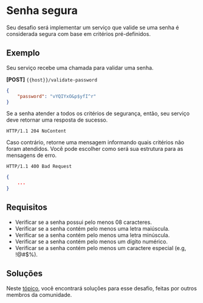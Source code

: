 # Senha segura

Seu desafio será implementar um serviço que valide se uma senha é considerada segura com base em critérios
pré-definidos.

## Exemplo

Seu serviço recebe uma chamada para validar uma senha.

**[POST]** `{{host}}/validate-password`

```json
{
    "password": "vYQIYxO&p$yfI^r"
}
```

Se a senha atender a todos os critérios de segurança, então, seu serviço deve retornar uma resposta de sucesso.

```
HTTP/1.1 204 NoContent
```

Caso contrário, retorne uma mensagem informando quais critérios não foram atendidos. Você pode escolher como será sua
estrutura para as mensagens de erro.

```
HTTP/1.1 400 Bad Request
```

```json
{
    ...
}
```

## Requisitos

- Verificar se a senha possui pelo menos 08 caracteres.
- Verificar se a senha contém pelo menos uma letra maiúscula.
- Verificar se a senha contém pelo menos uma letra minúscula.
- Verificar se a senha contém pelo menos um dígito numérico.
- Verificar se a senha contém pelo menos um caractere especial (e.g, !@#$%).

## Soluções

Neste [tópico](SOLUTIONS.md), você encontrará soluções para esse desafio, feitas por outros membros da comunidade.